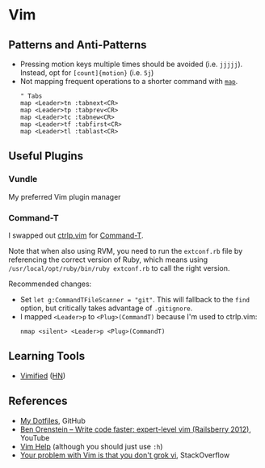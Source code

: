 # Vim

## Patterns and Anti-Patterns

- Pressing motion keys multiple times should be avoided (i.e. `jjjjj`). Instead,
  opt for `[count]{motion}` (i.e. `5j`)
- Not mapping frequent operations to a shorter command with
  [`map`](https://vimhelp.org/map.txt.html#%3Amap).
  ```vim
  " Tabs
  map <Leader>tn :tabnext<CR>
  map <Leader>tp :tabprev<CR>
  map <Leader>tc :tabnew<CR>
  map <Leader>tf :tabfirst<CR>
  map <Leader>tl :tablast<CR>
  ```

## Useful Plugins

### Vundle

My preferred Vim plugin manager

### Command-T

I swapped out [ctrlp.vim](https://github.com/ctrlpvim/ctrlp.vim) for
[Command-T](https://github.com/wincent/command-t).

Note that when also using RVM, you need to run the `extconf.rb` file by
referencing the correct version of Ruby, which means using
`/usr/local/opt/ruby/bin/ruby extconf.rb` to call the right version.

Recommended changes:
- Set `let g:CommandTFileScanner = "git"`. This will fallback to the `find`
  option, but critically takes advantage of `.gitignore`.
- I mapped `<Leader>p` to `<Plug>(CommandT)` because I'm used to ctrlp.vim:
  ```vim
  nmap <silent> <Leader>p <Plug>(CommandT)
  ```

## Learning Tools

- [Vimified](https://www.vimified.com/)
  ([HN](https://news.ycombinator.com/item?id=32034625))

## References

- [My Dotfiles](https://github.com/b-turchyn/dotfiles), GitHub
- [Ben Orenstein – Write code faster: expert-level vim (Railsberry
  2012)](https://www.youtube.com/watch?v=SkdrYWhh-8s), YouTube
- [Vim Help](https://vimhelp.org/) (although you should just use `:h`)
- [Your problem with Vim is that you don't grok
  vi](https://stackoverflow.com/a/1220118), StackOverflow
